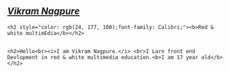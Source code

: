 <!DOCTYPE html>
<html lang="en">
<head>
</head>
<body>
    <h2><i><u>Vikram Nagpure</u></i></h2>

    <h2 style="color: rgb(24, 177, 100);font-family: Calibri;"><b>Red & white multimEdia</b></h2>


    <h2>Hello<br><i>I am Vikram Nagpure.</i> <br>I Larn front end Devlopment in red & white multimedia education.<b>I am 17 year old</b></h2>
</body>
</html>
